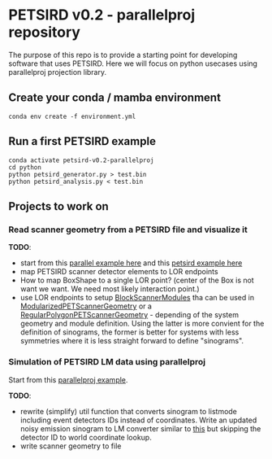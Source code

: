 # PETSIRD v0.2 - parallelproj repository

The purpose of this repo is to provide a starting point for developing software that uses PETSIRD.
Here we will focus on python usecases using parallelproj projection library.

## Create your conda / mamba environment

```
conda env create -f environment.yml
```

## Run a first PETSIRD example

```
conda activate petsird-v0.2-parallelproj
cd python
python petsird_generator.py > test.bin
python petsird_analysis.py < test.bin
```

## Projects to work on

### Read scanner geometry from a PETSIRD file and visualize it

**TODO**: 
- start from this [parallel example here](https://parallelproj.readthedocs.io/en/stable/auto_examples/01_pet_geometry/03_run_block_scanner.html#sphx-glr-auto-examples-01-pet-geometry-03-run-block-scanner-py) and this [petsird example here](python/petsird_plot_scanner_and_events.py)
- map PETSIRD scanner detector elements to LOR endpoints
- How to map BoxShape to a single LOR point? (center of the Box is not want we want. We need most likely interaction point.)
- use LOR endpoints to setup [BlockScannerModules](https://parallelproj.readthedocs.io/en/stable/python_api.html#parallelproj.pet_scanners.BlockPETScannerModule) tha can be used in [ModularizedPETScannerGeometry](https://parallelproj.readthedocs.io/en/stable/python_api.html#parallelproj.pet_scanners.ModularizedPETScannerGeometry) or a [RegularPolygonPETScannerGeometry](https://parallelproj.readthedocs.io/en/stable/python_api.html#parallelproj.pet_scanners.RegularPolygonPETScannerGeometry) - depending of the system geometry and module definition. Using the latter is more convient for the definition of sinograms, the former is better for systems with less symmetries where it is less straight forward to define "sinograms".

### Simulation of PETSIRD LM data using parallelproj

Start from this [parallelproj example](https://parallelproj.readthedocs.io/en/stable/auto_examples/06_listmode_algorithms/01_listmode_mlem.html#sphx-glr-auto-examples-06-listmode-algorithms-01-listmode-mlem-py).

**TODO**: 
- rewrite (simplify) util function that converts sinogram to listmode including event detectors IDs instead of coordinates. Write an updated noisy emission sinogram to LM converter similar to  [this](https://parallelproj.readthedocs.io/en/stable/_modules/parallelproj/projectors.html#RegularPolygonPETProjector.convert_sinogram_to_listmode) but skipping the detector ID to world coordinate lookup.
- write scanner geometry to file




